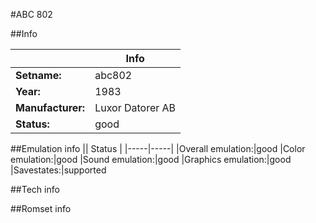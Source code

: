 #ABC 802

##Info

||Info|
|-----|-----|
|**Setname:**|abc802
|**Year:**|1983
|**Manufacturer:**|Luxor Datorer AB
|**Status:**|good

##Emulation info
|| Status |
|-----|-----|
|Overall emulation:|good
|Color emulation:|good
|Sound emulation:|good
|Graphics emulation:|good
|Savestates:|supported

##Tech info

##Romset info

<!--- START OF EDITED COMMENT DO NOT TOUCH TEXT ABOVE-->
